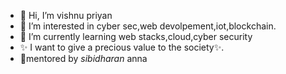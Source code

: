 - 👋 Hi, I’m vishnu priyan
- 👀 I’m interested in cyber sec,web devolpement,iot,blockchain.
- 🌱 I’m currently learning web stacks,cloud,cyber security
- ✨ I want to give a precious value to the society✨.
- 🥰mentored by _sibidharan_ anna
<!---
Vishnupriyan459/Vishnupriyan459 is a ✨ special ✨ repository because its `README.md` (this file) appears on your GitHub profile.
You can click the Preview link to take a look at your changes.
--->
